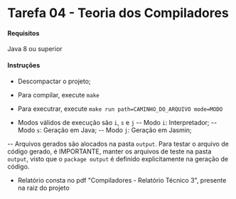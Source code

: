 # Tarefa 04 - Teoria dos Compiladores

#### Requisitos

Java 8 ou superior

#### Instruções

- Descompactar o projeto;

- Para compilar, execute `make`

- Para executrar, execute `make run path=CAMINHO_DO_ARQUIVO mode=MODO`

- Modos válidos de execução são `i`, `s` e `j`
-- Modo `i`: Interpretador;
-- Modo `s`: Geração em Java;
-- Modo `j`: Geração em Jasmin;

-- Arquivos gerados são alocados na pasta `output`. Para testar o arquivo de código gerado, é IMPORTANTE, manter os arquivos de
teste na pasta `output`, visto que o `package output` é definido explicitamente na geração de código.

- Relatório consta no pdf "Compiladores - Relatório Técnico 3", presente na raiz do projeto